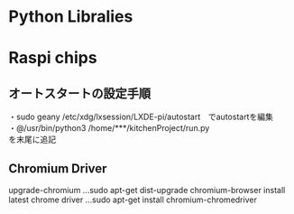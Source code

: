 # Python Libralies  



# Raspi chips  
## オートスタートの設定手順  
・sudo geany /etc/xdg/lxsession/LXDE-pi/autostart　でautostartを編集  
・@/usr/bin/python3 /home/***/kitchenProject/run.py  
を末尾に追記  

## Chromium Driver  
upgrade-chromium
...sudo apt-get dist-upgrade chromium-browser
install latest chrome driver
...sudo apt-get install chromium-chromedriver



    
